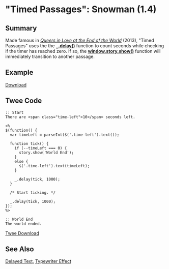 # "Timed Passages": Snowman (1.4)

## Summary

Made famous in [*Queers in Love at the End of the World*](https://w.itch.io/end-of-the-world) (2013), "Timed Passages" uses the the **[`_`.delay()](http://underscorejs.org/#delay)** function to count seconds while checking if the timer has reached zero. If so, the **[window.story.show()](https://videlais.github.io/snowman/1/window_story/functions/show.html)** function will immediately transition to another passage.

## Example

[Download](snowman_timedpassages_example.html)

## Twee Code

```twee
:: Start
There are <span class="time-left">10</span> seconds left.

<%
$(function() {
  var timeLeft = parseInt($('.time-left').text());
  
  function tick() {
    if (--timeLeft === 0) {
      story.show('World End');
    }
    else {
      $('.time-left').text(timeLeft);
    }

    _.delay(tick, 1000);
  }
  
  /* Start ticking. */
  
  _.delay(tick, 1000);
});
%>

:: World End
The world ended.
```

[Twee Download](snowman_timedpassages_twee.txt)

## See Also

[Delayed Text](../../delayedtext/snowman/snowman_delayedtext.md), [Typewriter Effect](../../typewriter/snowman/snowman_typewriter.md)
